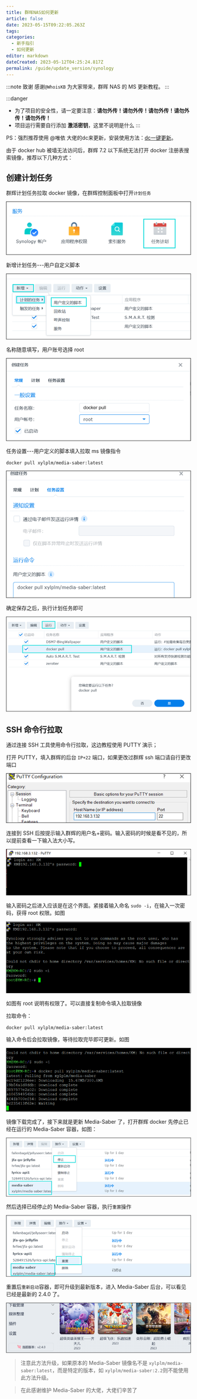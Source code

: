 ```yaml
---
title: 群晖NAS如何更新
article: false
date: 2023-05-15T09:22:05.263Z
tags:
categories: 
  - 新手指引
  - 如何更新
editor: markdown
dateCreated: 2023-05-12T04:25:24.817Z
permalink: /guide/update_version/synology
---
```


:::note 致谢
感谢`@WhoisKB` 为大家带来，群晖 NAS 的 MS 更新教程。
:::

:::danger
- 为了项目的安全性，请一定要注意：**请勿外传！请勿外传！请勿外传！请勿外传！请勿外传！**
- 项目运行需要自行添加 **激活密钥**，这里不说明是什么
:::

PS：强烈推荐使用 @唯依 大佬的dc来更新，安装使用方法：[dc一键更新](/guide/update_version/dc/)。


由于 docker hub 被墙无法访问后，群辉 7.2 以下系统无法打开 docker 注册表搜索镜像，推荐以下几种方式：

##  创建计划任务

群辉计划任务拉取 docker 镜像，在群辉控制面板中打开`计划任务`

![img](./images/0301.png)

新增计划任务---用户自定义脚本

![img](./images/0302.png)

名称随意填写，用户账号选择 root

![img](./images/0303.png)

任务设置---用户定义的脚本填入拉取 ms 镜像指令

```shell
docker pull xylplm/media-saber:latest
```

![img](./images/0304.png)

确定保存之后，执行计划任务即可

![img](./images/0305.png)

## SSH 命令行拉取

通过连接 SSH 工具使用命令行拉取，这边教程使用 PUTTY 演示；

打开 PUTTY，填入群辉的后台 `IP+22` 端口，如果更改过群辉 ssh 端口请自行更改端口

![img](./images/0306.png)

连接到 SSH 后按提示输入群辉的用户名+密码。输入密码的时候是看不见的，所以提前查看一下输入法大小写。

![img](./images/0307.png)

输入密码之后进入应该是在这个界面。紧接着输入命名 `sudo -i`，在输入一次密码，获得 root 权限。如图

![img](./images/0308.png)

如图有 root 说明有权限了。可以直接复制命令填入拉取镜像

拉取命令：

```shell
docker pull xylplm/media-saber:latest
```

输入命令后会拉取镜像，等待拉取完毕即可更新。如图

![img](./images/0309.png)

镜像下载完成了，接下来就是更新 Media-Saber 了，打开群辉 docker
先停止已经在运行的 Media-Saber 容器，如图：

![img](./images/0310.png)

然后选择已经停止的 Media-Saber 容器，执行`重置`操作

![img](./images/0311.png)

重置后`重新启动`容器，即可升级到最新版本，进入 Media-Saber 后台，可以看见已经是最新的 2.4.0 了。

![img](./images/0312.png)

> 注意此方法升级，如果原本的 Media-Saber 镜像名不是 `xylplm/media-saber:latest`，而是特定的版本，如 `xylplm/media-saber:2.2`则不能使用此方法升级。

> 在此感谢维护 Media-Saber 的大佬，大佬们辛苦了
